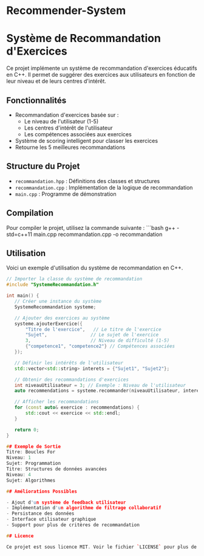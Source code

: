 # Recommender-System
# Système de Recommandation d'Exercices

Ce projet implémente un système de recommandation d'exercices éducatifs en C++. Il permet de suggérer des exercices aux utilisateurs en fonction de leur niveau et de leurs centres d'intérêt.

## Fonctionnalités

- Recommandation d'exercices basée sur :
  - Le niveau de l'utilisateur (1-5)
  - Les centres d'intérêt de l'utilisateur
  - Les compétences associées aux exercices
- Système de scoring intelligent pour classer les exercices
- Retourne les 5 meilleures recommandations

## Structure du Projet

- `recommandation.hpp` : Définitions des classes et structures
- `recommandation.cpp` : Implémentation de la logique de recommandation
- `main.cpp` : Programme de démonstration

## Compilation

Pour compiler le projet, utilisez la commande suivante :
      ```bash
      g++ -std=c++11 main.cpp recommandation.cpp -o recommandation

## Utilisation

Voici un exemple d'utilisation du système de recommandation en C++.
  
   ```cpp
  // Importer la classe du système de recommandation
  #include "SystemeRecommandation.h"
  
  int main() {
      // Créer une instance du système
      SystemeRecommandation systeme;
  
      // Ajouter des exercices au système
      systeme.ajouterExercice({
          "Titre de l'exercice",   // Le titre de l'exercice
          "Sujet",                // Le sujet de l'exercice
          3,                      // Niveau de difficulté (1-5)
          {"competence1", "competence2"} // Compétences associées
      });
  
      // Définir les intérêts de l'utilisateur
      std::vector<std::string> interets = {"Sujet1", "Sujet2"};
  
      // Obtenir des recommandations d'exercices
      int niveauUtilisateur = 3; // Exemple : Niveau de l'utilisateur
      auto recommendations = systeme.recommander(niveauUtilisateur, interets);
  
      // Afficher les recommandations
      for (const auto& exercice : recommendations) {
          std::cout << exercice << std::endl;
      }
  
      return 0;
  }

## Exemple de Sortie
Titre: Boucles For
Niveau: 1
Sujet: Programmation
Titre: Structures de données avancées
Niveau: 4
Sujet: Algorithmes

## Améliorations Possibles

- Ajout d'un système de feedback utilisateur
- Implémentation d'un algorithme de filtrage collaboratif
- Persistance des données
- Interface utilisateur graphique
- Support pour plus de critères de recommandation

## Licence

Ce projet est sous licence MIT. Voir le fichier `LICENSE` pour plus de détails.
  


